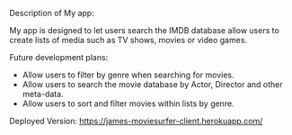 Description of My app: 

My app is designed to let users search the IMDB database allow users 
to create lists of media such as TV shows, movies or video games. 

Future development plans:
- Allow users to filter by genre when searching for movies.
- Allow users to search the movie database by Actor, Director and other meta-data.
- Allow users to sort and filter movies within lists by genre.


Deployed Version: https://james-moviesurfer-client.herokuapp.com/